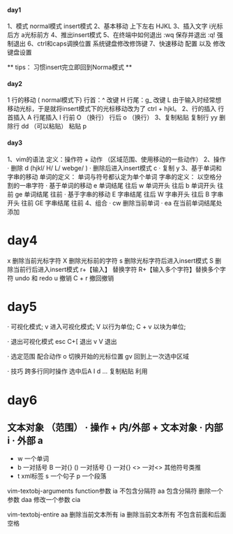 #### day1
1、模式 
      normal模式 insert模式
2、基本移动 上下左右 HJKL
3、插入文字 i光标后方 a光标前方
4、推出insert模式
5、在终端中如何退出
    :wq 保存并退出  :q! 强制退出
6、ctrl和caps调换位置 
    系统键盘修改修饰键
7、快速移动 
    配置 以及 修改键盘设置
   
 ** tips： 习惯insert完立即回到Norma模式 **
#### day2
1 行的移动 ( normal模式下)
行首：^ 改键 H
行尾：g_ 改键 L
由于输入时经常想移动光标，于是就将insert模式下的光标移动改为了 ctrl + hjkl。
2、行的插入
行首插入 A 
行尾插入 I
行前 O （换行）
行后 o  （换行）
3、复制粘贴
复制行 yy
删除行 dd （可以粘贴）
粘贴 p

#### day3 
1、vim的语法
    定义：操作符 + 动作 （区域范围、使用移动的一些动作）
2、操作
· 删除 d (hjkl/ H/ L/ webge/ )
· 删除后进入insert模式 c 
· 复制 y
3、基于单词和字串的移动
单词的定义： 单词与符号都认定为单个单词 
字串的定义： 以空格分割的一串字符
· 基于单词的移动 
    e 单词结尾 往后
    w 单词开头 往后
    b 单词开头 往前
    ge 单词结尾 往前
· 基于字串的移动
    E 字串结尾 往后
    W 字串开头 往后
    B 字串开头 往前
    GE 字串结尾 往前
4、组合
· cw 删除当前单词
· ea 在当前单词结尾处添加

# day4
x 删除当前光标字符
X 删除光标前的字符
s 删除光标字符后进入insert模式
S 删除当前行后进入insert模式
r+【输入】 替换字符
R+【输入多个字符】替换多个字符
undo 和 redo 
u 撤销
C + r 撤回撤销

# day5
· 可视化模式;
v 进入可视化模式;
V 以行为单位;
C + v 以块为单位;

· 退出可视化模式
esc C+[ 退出
v V 退出

· 选定范围
配合动作
o 切换开始的光标位置
gv 回到上一次选中区域

· 技巧
跨多行同时操作 选中后A I d ...
复制粘贴 利用

# day6 
文本对象 （范围）
· 操作 + 内/外部 + 文本对象
· 内部 i
· 外部 a
---
* w 一个单词
* b  一对括号
B  一对{}
() 一对括号
{} 一对{}
<> 一对<>
其他符号类推
* t xml标签 
s 一个句子
p 一个段落

vim-textobj-arguments function参数
    ia 不包含分隔符
    aa 包含分隔符
    删除一个参数 daa
    修改一个参数 cia

vim-textobj-entire
aa 删除当前文本所有
ia 删除当前文本所有 不包含前面和后面空格